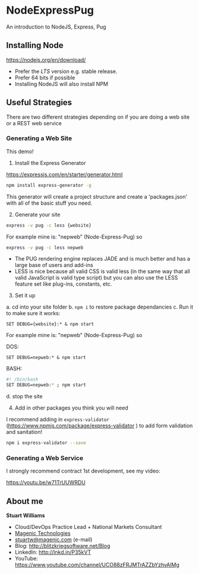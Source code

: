 # NodeExpressPug #
An introduction to NodeJS, Express, Pug

## Installing Node ##

<a href="https://nodejs.org/en/download/" target="_blank">https://nodejs.org/en/download/</a>

* Prefer the *LTS* version e.g. stable release.
* Prefer 64 bits if possible
* Installing NodeJS will also install NPM


## Useful Strategies ## 

There are two different strategies depending on if you are doing a web site or a REST web service

### Generating a Web Site  ### 

This demo!

1. Install the Express Generator

<a href="https://expressjs.com/en/starter/generator.html" target="_blank">https://expressjs.com/en/starter/generator.html</a>

```bash
npm install express-generator -g
```

This generator will create a project structure and create a 'packages.json' with all of the basic stuff you need.


2. Generate your site

```bash
express -v pug -c less {website}
```

For example mine is: "nepweb" (Node-Express-Pug) so

```bash
express -v pug -c less nepweb
```

* The PUG rendering engine replaces JADE and is much better and has a large base of users and add-ins
* LESS is nice because all valid CSS is valid less (in the same way that all valid JavaScript is valid type script) but you can also use the LESS feature set like plug-ins, constants, etc.

3. Set it up

a. cd into your site folder
b. `npm i` to restore package dependancies
c. Run it to make sure it works: 
```DOS
SET DEBUG={website}:* & npm start
```

For example mine is: "nepweb" (Node-Express-Pug) so

DOS: 

```DOS
SET DEBUG=nepweb:* & npm start
```

BASH:

```BASH
#! /bin/bash
SET DEBUG=nepweb:* ; npm start
```

d. stop the site

4. Add in other packages you think you will need

I recommend adding in `express-validator` (<a href="https://www.npmjs.com/package/express-validator " target="_blank">https://www.npmjs.com/package/express-validator </a>) to add form validation and sanitation! 

```bash
npm i express-validator --save
```

### Generating a Web Service  ### 

I strongly recommend contract 1st development, see my video:

<a href="https://youtu.be/w71TrUUWRDU" target="_blank">https://youtu.be/w71TrUUWRDU</a> 


## About me ##

**Stuart Williams**

* Cloud/DevOps Practice Lead + National Markets Consultant
* <a href="http://magenic.com" target="_blank">Magenic Technologies</a>
* <a href="mailto:stuartw@magenic.com" target="_blank">stuartw@magenic.com</a> (e-mail)
* Blog: <a href="http://blitzkriegsoftware.net/Blog" target="_blank">http://blitzkriegsoftware.net/Blog</a>
* LinkedIn: <a href="http://lnkd.in/P35kVT" target="_blank">http://lnkd.in/P35kVT</a>
* YouTube: <a href="https://www.youtube.com/channel/UCO88zFRJMTrAZZbYzhvAlMg" target="_blank">https://www.youtube.com/channel/UCO88zFRJMTrAZZbYzhvAlMg</a> 